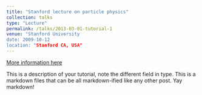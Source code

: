 ```yaml
---
title: "Stanford lecture on particle physics"
collection: talks
type: "Lecture"
permalink: /talks/2013-03-01-tutorial-1
venue: "Stanford University
date: 2009-10-12
location: "Stanford CA, USA"
---
```


[More information here]([http://exampleurl.com](https://www.youtube.com/watch?v=2eFvVzNF24g&ab_channel=Stanford))

This is a description of your tutorial, note the different field in type. This is a markdown files that can be all markdown-ified like any other post. Yay markdown!

